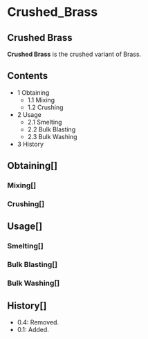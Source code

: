# Crushed_Brass

## Crushed Brass

**Crushed Brass** is the crushed variant of Brass.

## Contents

- 1 Obtaining
    - 1.1 Mixing
    - 1.2 Crushing
- 2 Usage
    - 2.1 Smelting
    - 2.2 Bulk Blasting
    - 2.3 Bulk Washing
- 3 History

## Obtaining[]

### Mixing[]

### Crushing[]

## Usage[]

### Smelting[]

### Bulk Blasting[]

### Bulk Washing[]

## History[]

- 0.4: Removed.
- 0.1: Added.